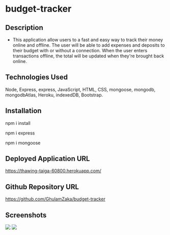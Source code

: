 # budget-tracker

## Description

- This application allow users to a fast and easy way to track their money online and offline. The user will be able to add expenses and deposits to their budget with or without a connection. When the user enters transactions offline, the total will be updated when they're brought back online.

## Technologies Used

Node, Express, express, JavaScript, HTML, CSS, mongoose, mongodb, mongodbAtlas, Heroku, indexedDB, Bootstrap.

## Installation

npm i install

npm i express

npm i mongoose

## Deployed Application URL

https://thawing-taiga-60800.herokuapp.com/

## Github Repository URL

https://github.com/GhulamZaka/budget-tracker

## Screenshots

<img src="public/images/a1">
<img src="public/images/a1">
